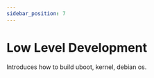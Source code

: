 ```yaml
---
sidebar_position: 7
---
```


# Low Level Development

Introduces how to build uboot, kernel, debian os.

<DocCardList />
